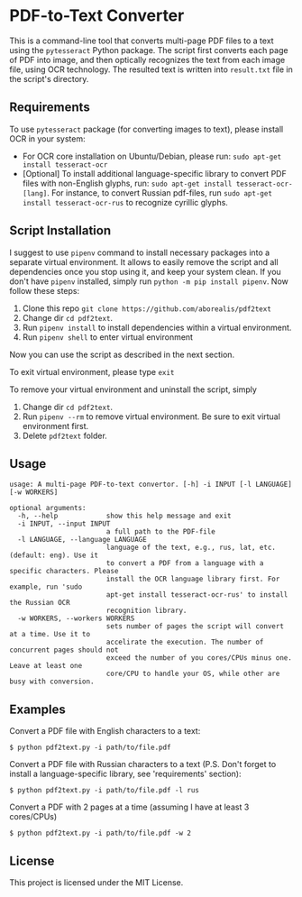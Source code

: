# PDF-to-Text Converter

This is a command-line tool that converts multi-page PDF files to a text using the `pytesseract` Python package. The script first converts each page of PDF into image, and then optically recognizes the text from each image file, using OCR technology. The resulted text is written into `result.txt` file in the script's directory.

## Requirements

To use `pytesseract` package (for converting images to text), please install OCR in your system:

* For OCR core installation on Ubuntu/Debian, please run: `sudo apt-get install tesseract-ocr`
* [Optional] To install additional language-specific library to convert PDF files with non-English glyphs, run: `sudo apt-get install tesseract-ocr-[lang]`. For instance, to convert Russian pdf-files, run `sudo apt-get install tesseract-ocr-rus` to recognize cyrillic glyphs.

## Script Installation

I suggest to use `pipenv` command to install necessary packages into a separate virtual environment. It allows to easily remove the script and all dependencies once you stop using it, and keep your system clean. If you don't have `pipenv` installed, simply run `python -m pip install pipenv`. Now follow these steps:

1. Clone this repo `git clone https://github.com/aborealis/pdf2text`
2. Change dir `cd pdf2text`.
3. Run `pipenv install` to install dependencies within a virtual environment.
4. Run `pipenv shell` to enter virtual environment

Now you can use the script as described in the next section.

To exit virtual environment, please type `exit`

To remove your virtual environment and uninstall the script, simply

1. Change dir `cd pdf2text`.
2. Run `pipenv --rm` to remove virtual environment. Be sure to exit virtual environment first.
3. Delete `pdf2text` folder.

## Usage

```
usage: A multi-page PDF-to-text convertor. [-h] -i INPUT [-l LANGUAGE] [-w WORKERS]

optional arguments:
  -h, --help            show this help message and exit
  -i INPUT, --input INPUT
                        a full path to the PDF-file
  -l LANGUAGE, --language LANGUAGE
                        language of the text, e.g., rus, lat, etc. (default: eng). Use it
                        to convert a PDF from a language with a specific characters. Please
                        install the OCR language library first. For example, run 'sudo
                        apt-get install tesseract-ocr-rus' to install the Russian OCR
                        recognition library.
  -w WORKERS, --workers WORKERS
                        sets number of pages the script will convert at a time. Use it to
                        accelirate the execution. The number of concurrent pages should not
                        exceed the number of you cores/CPUs minus one. Leave at least one
                        core/CPU to handle your OS, while other are busy with conversion.

```

## Examples

Convert a PDF file with English characters to a text:

```
$ python pdf2text.py -i path/to/file.pdf
```

Convert a PDF file with Russian characters to a text (P.S. Don't forget to install a language-specific library, see 'requirements' section):

```
$ python pdf2text.py -i path/to/file.pdf -l rus
```

Convert a PDF with 2 pages at a time (assuming I have at least 3 cores/CPUs)

```
$ python pdf2text.py -i path/to/file.pdf -w 2
```

## License

This project is licensed under the MIT License.
